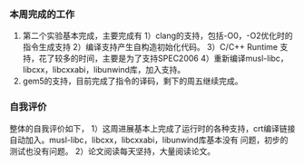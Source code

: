 ### 本周完成的工作
1. 第二个实验基本完成，主要完成有
	1）clang的支持，包括-O0，-O2优化时的指令生成支持
	2）编译支持产生自构造初始化代码。
	3）C/C++ Runtime 支持，花了较多的时间，主要是为了支持SPEC2006
	4）重新编译musl-libc，libcxx，libcxxabi，libunwind库，加入支持。
2. gem5的支持，目前完成了指令的译码，剩下的周五继续完成。


### 自我评价
整体的自我评价如下，
   1）这周进展基本上完成了运行时的各种支持，crt编译链接自动加入。musl-libc，libcxx，libcxxabi，libunwind库基本没有
      问题，初步的测试也没有问题。
   2）论文阅读每天坚持，大量阅读论文。